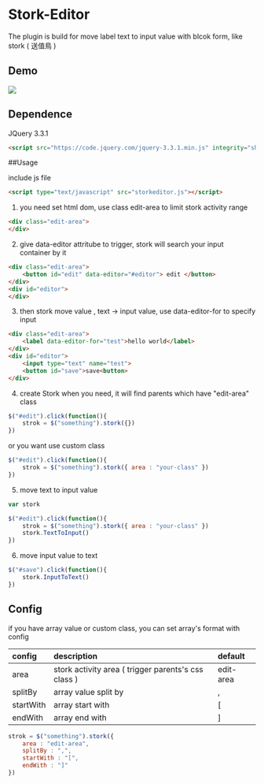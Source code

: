 # Stork-Editor
The plugin is build for move label text to input value with blcok form, like stork ( 送值鳥 )

## Demo
![](assets/demo.gif)

## Dependence

JQuery 3.3.1
```html
<script src="https://code.jquery.com/jquery-3.3.1.min.js" integrity="sha256-FgpCb/KJQlLNfOu91ta32o/NMZxltwRo8QtmkMRdAu8=" crossorigin="anonymous"></script>
```

##Usage

include js file
```html
<script type="text/javascript" src="storkeditor.js"></script>
```
1. you need set html dom, use class edit-area to limit stork activity range
```html
<div class="edit-area">
</div>
```

2. give data-editor attritube to trigger, stork will search your input container by it 
```html
<div class="edit-area">
    <button id="edit" data-editor="#editor"> edit </button>
</div>
<div id="editor">
</div>
```

3. then stork move value , text -> input value, use data-editor-for to specify input
```html
<div class="edit-area">
    <label data-editor-for="test">hello world</label>
</div>
<div id="editor">
    <input type="text" name="test">
    <button id="save">save<button>
</div>
```

4. create Stork when you need, it will find parents which have "edit-area" class
```js
$("#edit").click(function(){
    strok = $("something").stork({})
})
```
or you want use custom class
```js
$("#edit").click(function(){
    strok = $("something").stork({ area : "your-class" })
})
```

5. move text to input value 
```js
var stork

$("#edit").click(function(){
    strok = $("something").stork({ area : "your-class" })
    stork.TextToInput()
})
```

6. move input value to text
```js
$("#save").click(function(){
    stork.InputToText()
})
```


## Config

if you have array value or custom class, you can set array's format with config 

 config     | description                                           | default
:-----------|:------------------------------------------------------|:-------
 area       | stork activity area ( trigger parents's css class )   | edit-area
 splitBy    | array value split by                                  | ,
 startWith  | array start with                                      | [
 endWith    | array end with                                        | ]
 
```js
strok = $("something").stork({ 
    area : "edit-area",  
    splitBy : ",",       
    startWith : "[",     
    endWith : "]"       
})
```

